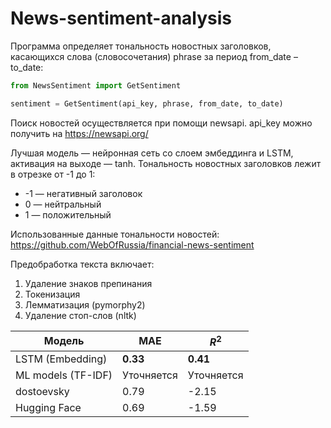 # News-sentiment-analysis
Программа определяет тональность новостных заголовков, касающихся слова (словосочетания) phrase за период from_date – to_date:

```python
from NewsSentiment import GetSentiment

sentiment = GetSentiment(api_key, phrase, from_date, to_date)
```
Поиск новостей осуществляется при помощи newsapi. api_key можно получить на https://newsapi.org/

Лучшая модель — нейронная сеть со слоем эмбеддинга и LSTM, активация на выходе — tanh.
Тональность новостных заголовков лежит в отрезке от -1 до 1:
+ -1 — негативный заголовок
+ 0 — нейтральный
+ 1 — положительный

Использованные данные тональности новостей: https://github.com/WebOfRussia/financial-news-sentiment


Предобработка текста включает:
1) Удаление знаков препинания
2) Токенизация
3) Лемматизация (pymorphy2)
4) Удаление стоп-слов (nltk)

| Модель            | MAE           | $R^2$          |
| -------------     | ------------- | -------------  | 
| LSTM (Embedding)  | **0.33**      | **0.41**       | 
| ML models (TF-IDF)| Уточняется    | Уточняется     | 
| dostoevsky        | 0.79          | -2.15          | 
| Hugging Face      | 0.69          | -1.59          | 

